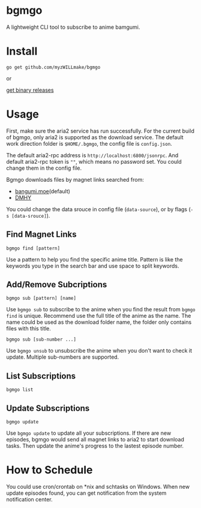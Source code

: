# bgmgo

A lightweight CLI tool to subscribe to anime bamgumi.

# Install

`go get github.com/myzWILLmake/bgmgo`

or

[get binary releases](https://github.com/myzWILLmake/bgmgo/releases)

# Usage

First, make sure the aria2 service has run successfully. For the current build of bgmgo, only aria2 is supported as the download service. The default work direction folder is `$HOME/.bgmgo`, the config file is `config.json`.

The default aria2-rpc address is `http://localhost:6800/jsonrpc`. And default aria2-rpc token is `""`, which means no password set. You could change them in the config file.

Bgmgo downloads files by magnet links searched from:

- [bangumi.moe](https://bangumi.moe/)(default)
- [DMHY](https://share.dmhy.org/)

You could change the data srouce in config file (`data-source`), or by flags (`-s [data-srouce]`). 

## Find Magnet Links

`bgmgo find [pattern]`

Use a pattern to help you find the specific anime title. Pattern is like the keywords you type in the search bar and use space to split keywords.

## Add/Remove Subcriptions

`bgmgo sub [pattern] [name]`

Use `bgmgo sub` to subscribe to the anime when you find the result from `bgmgo find` is unique. Recommend use the full title of the anime as the name. The name could be used as the download folder name, the folder only contains files with this title.

`bgmgo sub [sub-number ...]`

Use `bgmgo unsub` to unsubscribe the anime when you don't want to check it update. Multiple sub-numbers are supported.

## List Subscriptions

`bgmgo list`

## Update Subscriptions

`bgmgo update`

Use `bgmgo update` to update all your subscriptions. If there are new episodes, bgmgo would send all magnet links to aria2 to start download tasks. Then update the anime's progress to the lastest episode number.

# How to Schedule

You could use cron/crontab on *nix and schtasks on Windows. When new update episodes found, you can get notification from the system notification center.
